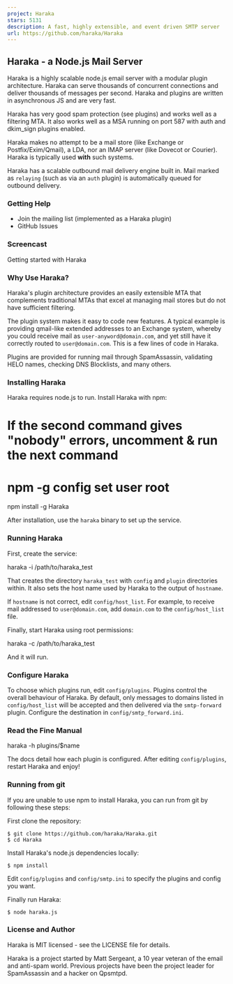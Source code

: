 ```yaml
---
project: Haraka
stars: 5131
description: A fast, highly extensible, and event driven SMTP server
url: https://github.com/haraka/Haraka
---
```


Haraka - a Node.js Mail Server
------------------------------

Haraka is a highly scalable node.js email server with a modular plugin architecture. Haraka can serve thousands of concurrent connections and deliver thousands of messages per second. Haraka and plugins are written in asynchronous JS and are very fast.

Haraka has very good spam protection (see plugins) and works well as a filtering MTA. It also works well as a MSA running on port 587 with auth and dkim\_sign plugins enabled.

Haraka makes no attempt to be a mail store (like Exchange or Postfix/Exim/Qmail), a LDA, nor an IMAP server (like Dovecot or Courier). Haraka is typically used **with** such systems.

Haraka has a scalable outbound mail delivery engine built in. Mail marked as `relaying` (such as via an `auth` plugin) is automatically queued for outbound delivery.

### Getting Help

-   Join the mailing list (implemented as a Haraka plugin)
-   GitHub Issues

### Screencast

Getting started with Haraka

### Why Use Haraka?

Haraka's plugin architecture provides an easily extensible MTA that complements traditional MTAs that excel at managing mail stores but do not have sufficient filtering.

The plugin system makes it easy to code new features. A typical example is providing qmail-like extended addresses to an Exchange system, whereby you could receive mail as `user-anyword@domain.com`, and yet still have it correctly routed to `user@domain.com`. This is a few lines of code in Haraka.

Plugins are provided for running mail through SpamAssassin, validating HELO names, checking DNS Blocklists, and many others.

### Installing Haraka

Haraka requires node.js to run. Install Haraka with npm:

# If the second command gives "nobody" errors, uncomment & run the next command
# npm -g config set user root
npm install -g Haraka

After installation, use the `haraka` binary to set up the service.

### Running Haraka

First, create the service:

haraka -i /path/to/haraka\_test

That creates the directory `haraka_test` with `config` and `plugin` directories within. It also sets the host name used by Haraka to the output of `hostname`.

If `hostname` is not correct, edit `config/host_list`. For example, to receive mail addressed to `user@domain.com`, add `domain.com` to the `config/host_list` file.

Finally, start Haraka using root permissions:

haraka -c /path/to/haraka\_test

And it will run.

### Configure Haraka

To choose which plugins run, edit `config/plugins`. Plugins control the overall behaviour of Haraka. By default, only messages to domains listed in `config/host_list` will be accepted and then delivered via the `smtp-forward` plugin. Configure the destination in `config/smtp_forward.ini`.

### Read the Fine Manual

haraka -h plugins/$name

The docs detail how each plugin is configured. After editing `config/plugins`, restart Haraka and enjoy!

### Running from git

If you are unable to use npm to install Haraka, you can run from git by following these steps:

First clone the repository:

```
$ git clone https://github.com/haraka/Haraka.git
$ cd Haraka
```

Install Haraka's node.js dependencies locally:

```
$ npm install
```

Edit `config/plugins` and `config/smtp.ini` to specify the plugins and config you want.

Finally run Haraka:

```
$ node haraka.js
```

### License and Author

Haraka is MIT licensed - see the LICENSE file for details.

Haraka is a project started by Matt Sergeant, a 10 year veteran of the email and anti-spam world. Previous projects have been the project leader for SpamAssassin and a hacker on Qpsmtpd.
